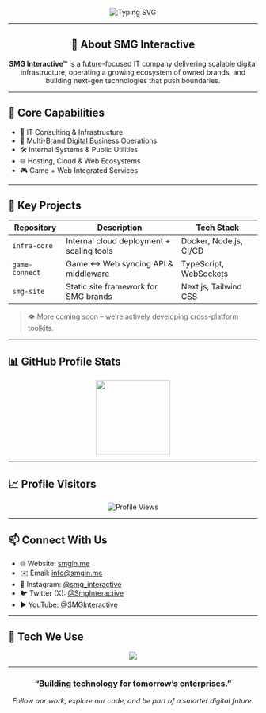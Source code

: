 <!-- Typing animation header -->
<p align="center">
  <img src="https://readme-typing-svg.demolab.com?font=Orbitron&pause=1000&color=00F7FF&center=true&vCenter=true&width=900&lines=SMG+Interactive%E2%84%A2;Empowering+Innovation.+Connecting+Enterprises.+" alt="Typing SVG" />
</p>

---

<h2 align="center">🔹 About SMG Interactive</h2>

<p align="center">
  <b>SMG Interactive™</b> is a future-focused IT company delivering scalable digital infrastructure, operating a growing ecosystem of owned brands, and building next-gen technologies that push boundaries.
</p>

---

## 🚀 Core Capabilities

- 💼 IT Consulting & Infrastructure
- 🧱 Multi-Brand Digital Business Operations
- 🛠️ Internal Systems & Public Utilities
- 🌐 Hosting, Cloud & Web Ecosystems
- 🎮 Game + Web Integrated Services

---

## 📂 Key Projects

| Repository        | Description                                    | Tech Stack              |
|-------------------|------------------------------------------------|--------------------------|
| `infra-core`      | Internal cloud deployment + scaling tools      | Docker, Node.js, CI/CD   |
| `game-connect`    | Game ↔ Web syncing API & middleware            | TypeScript, WebSockets   |
| `smg-site`        | Static site framework for SMG brands           | Next.js, Tailwind CSS    |

> 👁 More coming soon – we’re actively developing cross-platform toolkits.

---

## 📊 GitHub Profile Stats

<p align="center">
  <img src="https://github-readme-stats.vercel.app/api?username=SMGInteractive&show_icons=true&theme=tokyonight&hide_rank=false&count_private=true" height="150" />
</p>

---

## 📈 Profile Visitors

<p align="center">
  <img src="https://komarev.com/ghpvc/?username=SMGInteractive&style=flat-square&color=00f7ff" alt="Profile Views" />
</p>

---

## 📫 Connect With Us

- 🌐 Website: [smgin.me](https://smgin.me)  
- ✉️ Email: [info@smgin.me](mailto:info@smgin.me)  
- 📸 Instagram: [@smg_interactive](https://www.instagram.com/smg_interactive/)  
- 🐦 Twitter (X): [@SmgInteractive](https://x.com/SmgInteractive)  
- ▶️ YouTube: [@SMGInteractive](https://www.youtube.com/@SMGInteractive)

---

## 🧠 Tech We Use

<p align="center">
  <img src="https://skillicons.dev/icons?i=nextjs,nodejs,tailwind,figma,docker,vercel,github,python" />
</p>

---

<h3 align="center">“Building technology for tomorrow’s enterprises.”</h3>

<p align="center">
  <i>Follow our work, explore our code, and be part of a smarter digital future.</i>
</p>
